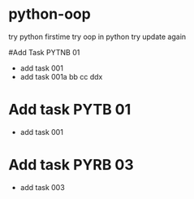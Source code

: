 # python-oop
try python firstime
try oop in python
try update again

#Add Task PYTNB 01
- add task 001
- add task 001a bb cc ddx

# Add task PYTB 01
- add task 001

# Add task PYRB 03
- add task 003
